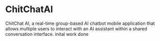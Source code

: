 # ChitChatAI
ChitChat AI, a real-time group-based AI chatbot mobile application that allows multiple users to interact with an AI assistant within a shared conversation interface.
inital work done